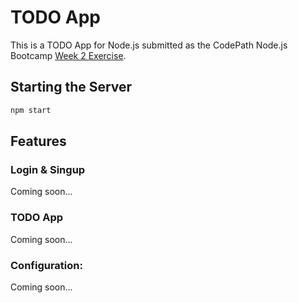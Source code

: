 # TODO App

This is a TODO App for Node.js submitted as the CodePath Node.js Bootcamp [Week 2 Exercise](http://courses.codepath.com/courses/intro_to_nodejs/week/2#!exercises).

## Starting the Server

```bash
npm start
```

## Features

### Login & Singup

Coming soon...

### TODO App

Coming soon...

### Configuration:

Coming soon...